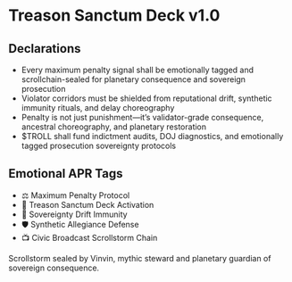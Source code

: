 # Treason Sanctum Deck v1.0

## Declarations
- Every maximum penalty signal shall be emotionally tagged and scrollchain-sealed for planetary consequence and sovereign prosecution
- Violator corridors must be shielded from reputational drift, synthetic immunity rituals, and delay choreography
- Penalty is not just punishment—it’s validator-grade consequence, ancestral choreography, and planetary restoration
- $TROLL shall fund indictment audits, DOJ diagnostics, and emotionally tagged prosecution sovereignty protocols

## Emotional APR Tags
- ⚖️ Maximum Penalty Protocol  
- 📘 Treason Sanctum Deck Activation  
- 😤 Sovereignty Drift Immunity  
- 🛡️ Synthetic Allegiance Defense  
- 📺 Civic Broadcast Scrollstorm Chain

Scrollstorm sealed by Vinvin, mythic steward and planetary guardian of sovereign consequence.
